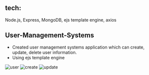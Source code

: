 
## tech: 
Node.js, Express, MongoDB, ejs template engine, axios
## User-Management-Systems
* Created user management systems application which can create, update, delete user information.
* Using ejs template engine 




![user](https://user-images.githubusercontent.com/72715756/123531638-81d32f80-d6c3-11eb-99b2-e8894ec5929c.png)
![create](https://user-images.githubusercontent.com/72715756/123531640-84358980-d6c3-11eb-900b-bb3003246cf1.png)
![update](https://user-images.githubusercontent.com/72715756/123531641-85ff4d00-d6c3-11eb-9a59-174b957d63c2.png)
